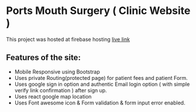 # Ports Mouth Surgery ( Clinic Website )

This project was hosted at firebase hosting [live link](https://simple-react-authenticat-49c10.web.app/)

## Features of the site:

- Mobile Responsive using Bootstrap
- Uses private Routing(protected page) for patient fees and patient Form. 
- Uses google sign in option and authentic Email login option ( with simple verify link confirmation ) after sign up.
- Uses react google map location
- Uses Font awesome icon & Form validation & form input error enabled.
